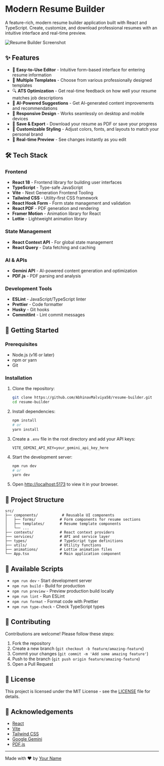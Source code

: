 # Modern Resume Builder

A feature-rich, modern resume builder application built with React and TypeScript. Create, customize, and download professional resumes with an intuitive interface and real-time preview.

![Resume Builder Screenshot](https://via.placeholder.com/1200x600/1a202c/ffffff?text=Resume+Builder+Screenshot)

## ✨ Features

- 📝 **Easy-to-Use Editor** - Intuitive form-based interface for entering resume information
- 🎨 **Multiple Templates** - Choose from various professionally designed templates
- 🔍 **ATS Optimization** - Get real-time feedback on how well your resume matches job descriptions
- 🎯 **AI-Powered Suggestions** - Get AI-generated content improvements and recommendations
- 📱 **Responsive Design** - Works seamlessly on desktop and mobile devices
- 💾 **Save & Export** - Download your resume as PDF or save your progress
- 🎨 **Customizable Styling** - Adjust colors, fonts, and layouts to match your personal brand
- 🔄 **Real-time Preview** - See changes instantly as you edit

## 🛠️ Tech Stack

### Frontend
- **React 18** - Frontend library for building user interfaces
- **TypeScript** - Type-safe JavaScript
- **Vite** - Next Generation Frontend Tooling
- **Tailwind CSS** - Utility-first CSS framework
- **React Hook Form** - Form state management and validation
- **React PDF** - PDF generation and rendering
- **Framer Motion** - Animation library for React
- **Lottie** - Lightweight animation library

### State Management
- **React Context API** - For global state management
- **React Query** - Data fetching and caching

### AI & APIs
- **Gemini API** - AI-powered content generation and optimization
- **PDF.js** - PDF parsing and analysis

### Development Tools
- **ESLint** - JavaScript/TypeScript linter
- **Prettier** - Code formatter
- **Husky** - Git hooks
- **Commitlint** - Lint commit messages

## 🚀 Getting Started

### Prerequisites

- Node.js (v16 or later)
- npm or yarn
- Git

### Installation

1. Clone the repository:
   ```bash
   git clone https://github.com/AbhinavMalviya58/resume-builder.git
   cd resume-builder
   ```

2. Install dependencies:
   ```bash
   npm install
   # or
   yarn install
   ```

3. Create a `.env` file in the root directory and add your API keys:
   ```env
   VITE_GEMINI_API_KEY=your_gemini_api_key_here
   ```

4. Start the development server:
   ```bash
   npm run dev
   # or
   yarn dev
   ```

5. Open [http://localhost:5173](http://localhost:5173) to view it in your browser.

## 📁 Project Structure

```
src/
├── components/           # Reusable UI components
│   ├── forms/           # Form components for resume sections
│   ├── templates/       # Resume template components
│   └── ...
├── contexts/            # React context providers
├── services/            # API and service layer
├── types/               # TypeScript type definitions
├── utils/               # Utility functions
├── animations/          # Lottie animation files
└── App.tsx              # Main application component
```

## 🧪 Available Scripts

- `npm run dev` - Start development server
- `npm run build` - Build for production
- `npm run preview` - Preview production build locally
- `npm run lint` - Run ESLint
- `npm run format` - Format code with Prettier
- `npm run type-check` - Check TypeScript types

## 🤝 Contributing

Contributions are welcome! Please follow these steps:

1. Fork the repository
2. Create a new branch (`git checkout -b feature/amazing-feature`)
3. Commit your changes (`git commit -m 'Add some amazing feature'`)
4. Push to the branch (`git push origin feature/amazing-feature`)
5. Open a Pull Request

## 📄 License

This project is licensed under the MIT License - see the [LICENSE](LICENSE) file for details.

## 🙏 Acknowledgements

- [React](https://reactjs.org/)
- [Vite](https://vitejs.dev/)
- [Tailwind CSS](https://tailwindcss.com/)
- [Google Gemini](https://ai.google/)
- [PDF.js](https://mozilla.github.io/pdf.js/)

---

Made with ❤️ by [Your Name](https://github.com/yourusername)
